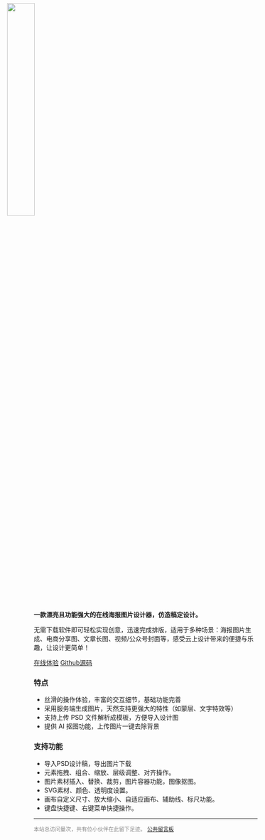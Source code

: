 
<img src="../images/logo.png" style="width: 35%;margin: 0 0 -57px -60px;transform: translateY(-43px);" >

**一款漂亮且功能强大的在线海报图片设计器，仿造稿定设计。**

无需下载软件即可轻松实现创意，迅速完成排版，适用于多种场景：海报图片生成、电商分享图、文章长图、视频/公众号封面等，感受云上设计带来的便捷与乐趣，让设计更简单！

<a class="v-button" target="_blank" href="https://design.palxp.com/">在线体验</a> <a class="v-button-plain" href="https://github.com/palxiao/PalxpDesign">Github源码</a>

### 特点

- 丝滑的操作体验，丰富的交互细节，基础功能完善
- 采用服务端生成图片，天然支持更强大的特性（如蒙层、文字特效等）
- 支持上传 PSD 文件解析成模板，方便导入设计图
- 提供 AI 抠图功能，上传图片一键去除背景

### 支持功能

- 导入PSD设计稿，导出图片下载
- 元素拖拽、组合、缩放、层级调整、对齐操作。
- 图片素材插入、替换、裁剪，图片容器功能，图像抠图。
- SVG素材、颜色、透明度设置。
- 画布自定义尺寸、放大缩小、自适应画布、辅助线、标尺功能。
- 键盘快捷键、右键菜单快捷操作。

-----

<div style="font-size:12px;color:#888888"><span id="busuanzi_container_site_pv">本站总访问量<span id="busuanzi_value_site_pv"></span>次</span>，<span id="busuanzi_container_site_pv">共有<span id="busuanzi_value_site_uv"></span>位小伙伴在此留下足迹。</span> <a href="https://support.qq.com/product/496599">公共留言板</a></div>